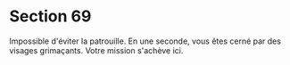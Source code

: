 # Section 69

Impossible d'éviter la patrouille. En une seconde, vous êtes cerné
par des visages grimaçants. Votre mission s'achève ici.